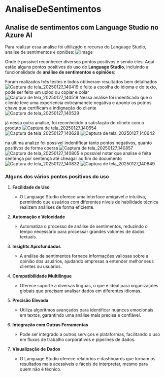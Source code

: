 # AnaliseDeSentimentos
## Analise de sentimentos com Language Studio no Azure AI

Para realizar essa analise foi ultilizado o recurso do Language Studio, analise de sentimentos e opniões:
![image](https://github.com/user-attachments/assets/85f6e883-f221-48ef-8400-98de94106887)

Onde é possivel reconhecer diversos pontos positivos e sendo eles:
Aqui estão alguns pontos positivos do uso do **Language Studio**, incluindo a funcionalidade de **análise de sentimentos e opiniões**:

Foram realizados três testes e todos obtiveram resultados bem detalhados
![Captura de tela_20250127_140419](https://github.com/user-attachments/assets/3fad3740-9cbf-4831-9bf1-f6993e44041e)
é feito a escolha do idioma e do texto, pode ser feito um uplod ou copiar e colar
![Captura de tela_20250127_140519](https://github.com/user-attachments/assets/8ae6c272-40e8-47c1-ae5b-ca2932d32246)
Nessa análise foi indenticado que o cliente teve uma experiencia extreamanete negativa e aponto os potnos chave que certificam a indignação do cliente
![Captura de tela_20250127_140529](https://github.com/user-attachments/assets/566d326f-27bd-46ca-92c7-8791761c73c3)

já nessa outra analise, foi reconhecido a satisfação do clinete com o produto
![Captura de tela_20250127_140654](https://github.com/user-attachments/assets/ef33de7e-865a-4914-aeaa-9ef3a839b371)
![Captura de tela_20250127_140628](https://github.com/user-attachments/assets/1fd20307-93fb-424f-8539-80df6221addb)
![Captura de tela_20250127_140642](https://github.com/user-attachments/assets/6dbf2899-7578-4017-b264-836573ef13d4)

na ultima analize foi possivel indentificar tanto pontos negativos, quanto positivos de forma coersa
![Captura de tela_20250127_140857](https://github.com/user-attachments/assets/96311bbe-2de1-484e-b904-6949dd379ab1)
![Captura de tela_20250127_140805](https://github.com/user-attachments/assets/a444c22b-f004-4c3f-93b5-a24af55aad40)
é possviel notar que analise é feita sentença por sentença até cheagar ao fim do documento
![Captura de tela_20250127_140832](https://github.com/user-attachments/assets/64ad7cfd-8726-4964-b093-4531d26dc7ed)
![Captura de tela_20250127_140849](https://github.com/user-attachments/assets/9245b05c-e58d-4bd4-9b57-c37de9d5a114)










### **Alguns dos vários pontos positivos do uso**  
1. **Facilidade de Uso**  
   - O Language Studio oferece uma interface amigável e intuitiva, permitindo que usuários com diferentes níveis de habilidade técnica realizem análises de forma eficiente.

2. **Automação e Velocidade**  
   - Automatiza o processo de análise de sentimentos, reduzindo o tempo necessário para processar grandes volumes de dados textuais.

3. **Insights Aprofundados**  
   - A análise de sentimentos fornece informações valiosas sobre a opinião dos usuários, ajudando empresas a entender melhor seus clientes ou usuários.

4. **Compatibilidade Multilingue**  
   - Oferece suporte a diversas línguas, o que é ideal para organizações globais que precisam analisar dados em diferentes idiomas.

5. **Precisão Elevada**  
   - Utiliza algoritmos avançados para identificar nuances emocionais em textos, garantindo uma análise mais precisa e confiável.

6. **Integração com Outras Ferramentas**  
   - Pode ser integrado a outros serviços e plataformas, facilitando o uso em fluxos de trabalho corporativos e pipelines de dados.

8. **Visualização de Dados**  
   - O Language Studio oferece relatórios e dashboards que tornam os resultados mais acessíveis e fáceis de interpretar, mesmo para quem não é técnico.





